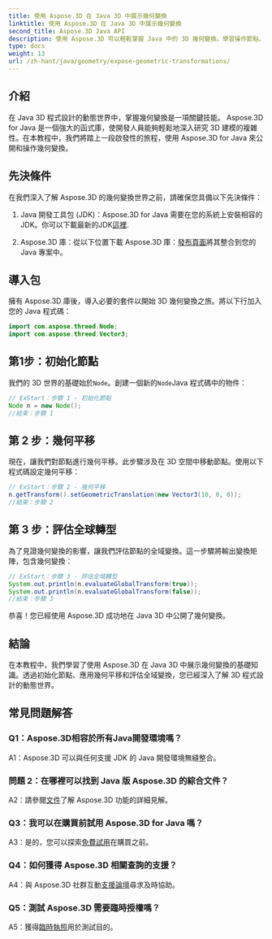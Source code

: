 ```yaml
---
title: 使用 Aspose.3D 在 Java 3D 中展示幾何變換
linktitle: 使用 Aspose.3D 在 Java 3D 中展示幾何變換
second_title: Aspose.3D Java API
description: 使用 Aspose.3D 可以輕鬆掌握 Java 中的 3D 幾何變換。學習操作節點、應用翻譯和評估全域變換。
type: docs
weight: 13
url: /zh-hant/java/geometry/expose-geometric-transformations/
---
```

## 介紹

在 Java 3D 程式設計的動態世界中，掌握幾何變換是一項關鍵技能。 Aspose.3D for Java 是一個強大的函式庫，使開發人員能夠輕鬆地深入研究 3D 建模的複雜性。在本教程中，我們將踏上一段啟發性的旅程，使用 Aspose.3D for Java 來公開和操作幾何變換。

## 先決條件

在我們深入了解 Aspose.3D 的幾何變換世界之前，請確保您具備以下先決條件：

1.  Java 開發工具包 (JDK)：Aspose.3D for Java 需要在您的系統上安裝相容的 JDK。你可以下載最新的JDK[這裡](https://www.oracle.com/java/technologies/javase-downloads.html).

2.  Aspose.3D 庫：從以下位置下載 Aspose.3D 庫：[發布頁面](https://releases.aspose.com/3d/java/)將其整合到您的 Java 專案中。

## 導入包

擁有 Aspose.3D 庫後，導入必要的套件以開始 3D 幾何變換之旅。將以下行加入您的 Java 程式碼：

```java
import com.aspose.threed.Node;
import com.aspose.threed.Vector3;
```

## 第1步：初始化節點

我們的 3D 世界的基礎始於`Node`。創建一個新的`Node`Java 程式碼中的物件：

```java
// ExStart：步驟 1 - 初始化節點
Node n = new Node();
//結束：步驟 1
```

## 第 2 步：幾何平移

現在，讓我們對節點進行幾何平移。此步驟涉及在 3D 空間中移動節點。使用以下程式碼設定幾何平移：

```java
// ExStart：步驟 2 - 幾何平移
n.getTransform().setGeometricTranslation(new Vector3(10, 0, 0));
//結束：步驟 2
```

## 第 3 步：評估全球轉型

為了見證幾何變換的影響，讓我們評估節點的全域變換。這一步驟將輸出變換矩陣，包含幾何變換：

```java
// ExStart：步驟 3 - 評估全域轉型
System.out.println(n.evaluateGlobalTransform(true));
System.out.println(n.evaluateGlobalTransform(false));
//結束：步驟 3
```

恭喜！您已經使用 Aspose.3D 成功地在 Java 3D 中公開了幾何變換。

## 結論

在本教程中，我們學習了使用 Aspose.3D 在 Java 3D 中展示幾何變換的基礎知識。透過初始化節點、應用幾何平移和評估全域變換，您已經深入了解 3D 程式設計的動態世界。

## 常見問題解答

### Q1：Aspose.3D相容於所有Java開發環境嗎？

A1：Aspose.3D 可以與任何支援 JDK 的 Java 開發環境無縫整合。

### 問題 2：在哪裡可以找到 Java 版 Aspose.3D 的綜合文件？

 A2：請參閱[文件](https://reference.aspose.com/3d/java/)了解 Aspose.3D 功能的詳細見解。

### Q3：我可以在購買前試用 Aspose.3D for Java 嗎？

 A3：是的，您可以探索[免費試用](https://releases.aspose.com/)在購買之前。

### Q4：如何獲得 Aspose.3D 相關查詢的支援？

 A4：與 Aspose.3D 社群互動[支援論壇](https://forum.aspose.com/c/3d/18)尋求及時協助。

### Q5：測試 Aspose.3D 需要臨時授權嗎？

 A5：獲得[臨時執照](https://purchase.aspose.com/temporary-license/)用於測試目的。
